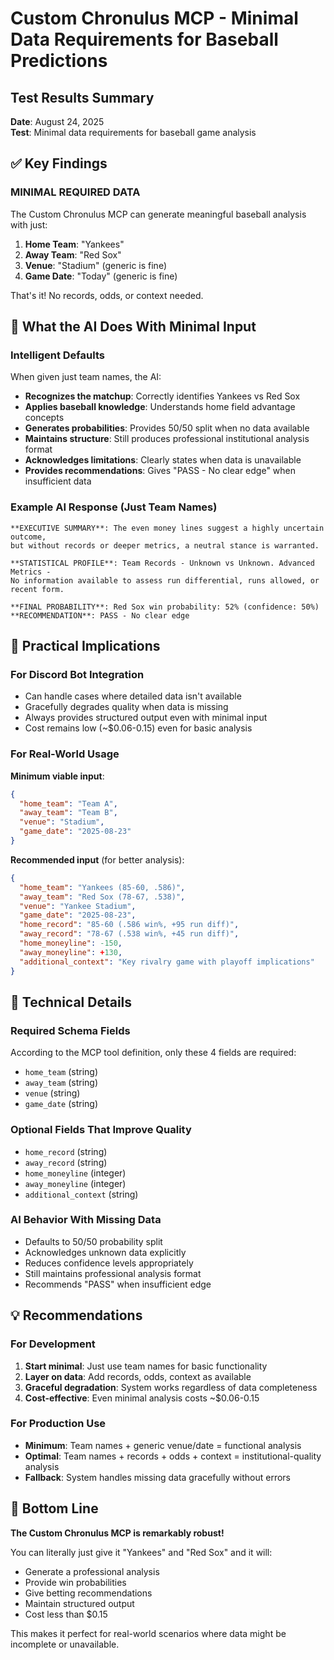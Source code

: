 # Custom Chronulus MCP - Minimal Data Requirements for Baseball Predictions

## Test Results Summary
**Date**: August 24, 2025  
**Test**: Minimal data requirements for baseball game analysis

## ✅ Key Findings

### MINIMAL REQUIRED DATA
The Custom Chronulus MCP can generate meaningful baseball analysis with just:

1. **Home Team**: "Yankees"
2. **Away Team**: "Red Sox" 
3. **Venue**: "Stadium" (generic is fine)
4. **Game Date**: "Today" (generic is fine)

That's it! No records, odds, or context needed.

## 🧠 What the AI Does With Minimal Input

### Intelligent Defaults
When given just team names, the AI:

- **Recognizes the matchup**: Correctly identifies Yankees vs Red Sox
- **Applies baseball knowledge**: Understands home field advantage concepts
- **Generates probabilities**: Provides 50/50 split when no data available
- **Maintains structure**: Still produces professional institutional analysis format
- **Acknowledges limitations**: Clearly states when data is unavailable
- **Provides recommendations**: Gives "PASS - No clear edge" when insufficient data

### Example AI Response (Just Team Names)
```
**EXECUTIVE SUMMARY**: The even money lines suggest a highly uncertain outcome, 
but without records or deeper metrics, a neutral stance is warranted.

**STATISTICAL PROFILE**: Team Records - Unknown vs Unknown. Advanced Metrics - 
No information available to assess run differential, runs allowed, or recent form.

**FINAL PROBABILITY**: Red Sox win probability: 52% (confidence: 50%)
**RECOMMENDATION**: PASS - No clear edge
```

## 🎯 Practical Implications

### For Discord Bot Integration
- Can handle cases where detailed data isn't available
- Gracefully degrades quality when data is missing
- Always provides structured output even with minimal input
- Cost remains low (~$0.06-0.15) even for basic analysis

### For Real-World Usage
**Minimum viable input**:
```json
{
  "home_team": "Team A",
  "away_team": "Team B", 
  "venue": "Stadium",
  "game_date": "2025-08-23"
}
```

**Recommended input** (for better analysis):
```json
{
  "home_team": "Yankees (85-60, .586)",
  "away_team": "Red Sox (78-67, .538)",
  "venue": "Yankee Stadium", 
  "game_date": "2025-08-23",
  "home_record": "85-60 (.586 win%, +95 run diff)",
  "away_record": "78-67 (.538 win%, +45 run diff)",
  "home_moneyline": -150,
  "away_moneyline": +130,
  "additional_context": "Key rivalry game with playoff implications"
}
```

## 🔧 Technical Details

### Required Schema Fields
According to the MCP tool definition, only these 4 fields are required:
- `home_team` (string)
- `away_team` (string) 
- `venue` (string)
- `game_date` (string)

### Optional Fields That Improve Quality
- `home_record` (string)
- `away_record` (string)
- `home_moneyline` (integer)
- `away_moneyline` (integer)
- `additional_context` (string)

### AI Behavior With Missing Data
- Defaults to 50/50 probability split
- Acknowledges unknown data explicitly
- Reduces confidence levels appropriately
- Still maintains professional analysis format
- Recommends "PASS" when insufficient edge

## 💡 Recommendations

### For Development
1. **Start minimal**: Just use team names for basic functionality
2. **Layer on data**: Add records, odds, context as available
3. **Graceful degradation**: System works regardless of data completeness
4. **Cost-effective**: Even minimal analysis costs ~$0.06-0.15

### For Production Use
- **Minimum**: Team names + generic venue/date = functional analysis
- **Optimal**: Team names + records + odds + context = institutional-quality analysis
- **Fallback**: System handles missing data gracefully without errors

## 🎉 Bottom Line

**The Custom Chronulus MCP is remarkably robust!** 

You can literally just give it "Yankees" and "Red Sox" and it will:
- Generate a professional analysis
- Provide win probabilities  
- Give betting recommendations
- Maintain structured output
- Cost less than $0.15

This makes it perfect for real-world scenarios where data might be incomplete or unavailable.